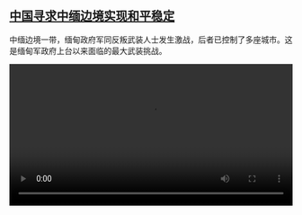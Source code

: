 <!--1699357622000-->
[中国寻求中缅边境实现和平稳定](https://www.dw.com/zh/%E4%B8%AD%E5%9B%BD%E5%AF%BB%E6%B1%82%E4%B8%AD%E7%BC%85%E8%BE%B9%E5%A2%83%E5%AE%9E%E7%8E%B0%E5%92%8C%E5%B9%B3%E7%A8%B3%E5%AE%9A/a-67330264)
------

<p>中缅边境一带，缅甸政府军同反叛武装人士发生激战，后者已控制了多座城市。这是缅甸军政府上台以来面临的最大武装挑战。</small></p><video src="https://tvdownloaddw-a.akamaihd.net/dwtv_video/flv/vdt_zh/2023/dwvgchi231107_border_01icw_AVC_1280x720.mp4" controls style="width:100%"></video>
